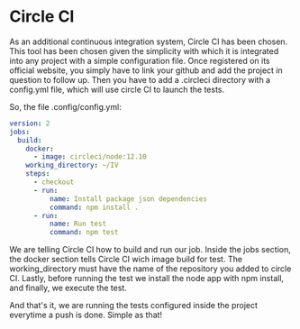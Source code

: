 # Circle CI
As an additional continuous integration system, Circle CI has been chosen. 
This tool has been chosen given the simplicity with which it is integrated into any project with a simple configuration file.
Once registered on its official website, you simply have to link your github and add the project in question to follow up.
Then you have to add a .circleci directory with a config.yml file, which will use circle CI to launch the tests.

So, the file .config/config.yml:

```yml
version: 2
jobs:
  build:
    docker:
      - image: circleci/node:12.10
    working_directory: ~/IV
    steps:
      - checkout
      - run:
          name: Install package json dependencies
          command: npm install .
      - run:
          name: Run test
          command: npm test
```

We are telling Circle CI how to build and run our job.
Inside the jobs section, the docker section tells Circle CI wich image build for test.
The working_directory must have the name of the repository you added to circle CI.
Lastly, before running the test we install the node app with npm install, and finally,
we execute the test.

And that's it, we are running the tests configured inside the project everytime a push is done. Simple as that!